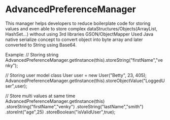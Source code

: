 # AdvancedPreferenceManager
This manager helps developers to reduce boilerplate code for storing values and even able to store complex dataStructures/Objects(ArrayList, HashSet...) without using 3rd libraries GSON/ObjectMapper
Used Java native serialize concept to convert object into byte array and later converted to String using Base64.

Example:
// Storing string
AdvancedPreferenceManager.getInstance(this).storeString("firstName","venky");

// Storing user model class
User user = new User("Betty", 23, 405);
AdvancedPreferenceManager.getInstance(this).storeObjectValue("LoggedUser",user);

// Store multi values at same time
AdvancedPreferenceManager.getInstance(this)
                .storeString("firstName","venky")
                .storeString("lastName","smith")
                .storeInt("age",25)
                .storeBoolean("isValidUser",true);


